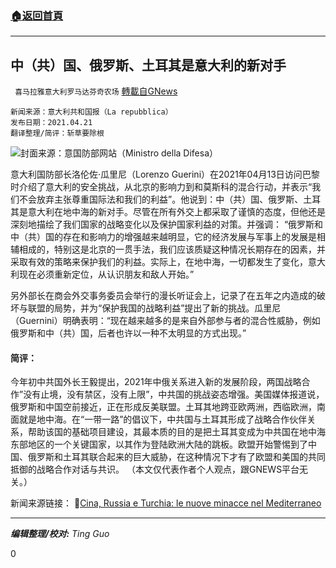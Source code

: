 ###  [:house:返回首頁](https://github.com/ourhimalayas/txt)
---

## 中（共）国、俄罗斯、土耳其是意大利的新对手
` 喜马拉雅意大利罗马达芬奇农场` [轉載自GNews](https://gnews.org/zh-hans/1130504/)

```
新闻来源：意大利共和国报（La repubblica）
发布日期：2021.04.21
翻译整理/简评：斩草要除根
```


![]()![](https://gnews.org/wp-content/uploads/2021/04/image0-13-111-scaled.jpg)封面来源：意国防部网站（Ministro della Difesa）

意大利国防部长洛伦佐·瓜里尼（Lorenzo Guerini）在2021年04月13日访问巴黎时介绍了意大利的安全挑战，从北京的影响力到和莫斯科的混合行动，并表示“我们不会放弃主张尊重国际法和我们的利益”。他说到：中（共）国、俄罗斯、土耳其是意大利在地中海的新对手。尽管在所有外交上都采取了谨慎的态度，但他还是深刻地描绘了我们国家的战略变化以及保护国家利益的对策。并强调： “俄罗斯和中（共）国的存在和影响力的增强越来越明显，它的经济发展与军事上的发展是相辅相成的，特别这是北京的一贯手法，我们应该质疑这种情况长期存在的因素，并采取有效的策略来保护我们的利益。实际上，在地中海，一切都发生了变化，意大利现在必须重新定位，从认识朋友和敌人开始。”

另外部长在商会外交事务委员会举行的漫长听证会上，记录了在五年之内造成的破坏与联盟的局势，并为“保护我国的战略利益”提出了新的挑战。瓜里尼（Guernini）明确表明：“现在越来越多的是来自外部参与者的混合性威胁，例如俄罗斯和中（共）国，后者也许以一种不太明显的方式出现。”

#### 简评：

今年初中共国外长王毅提出，2021年中俄关系进入新的发展阶段，两国战略合作”没有止境，没有禁区，没有上限”，中共国的挑战姿态增强。美国媒体报道说，俄罗斯和中国空前接近，正在形成反美联盟。土耳其地跨亚欧两洲，西临欧洲，南面就是地中海。在“一带一路”的倡议下，中共国与土耳其形成了战略合作伙伴关系，帮助该国的基础项目建设，其最本质的目的是把土耳其变成为中共国在地中海东部地区的一个关键国家，以其作为登陆欧洲大陆的跳板。欧盟开始警惕到了中国、俄罗斯和土耳其联合起来的巨大威胁，在这种情况下才有了欧盟和美国的共同抵御的战略合作对话与共识。
（本文仅代表作者个人观点，跟GNEWS平台无关。）

新闻来源链接：
🔗[Cina, Russia e Turchia: le nuove minacce nel Mediterraneo](https://www.repubblica.it/esteri/2021/04/21/news/cina_russia_e_turchia_le_nuove_minacce_nel_mediterraneo-297457150/?ref=RHTP-VS-I287621970-P16-S6-T1)

* * *

***编辑整理/校对:** Ting Guo*

0
